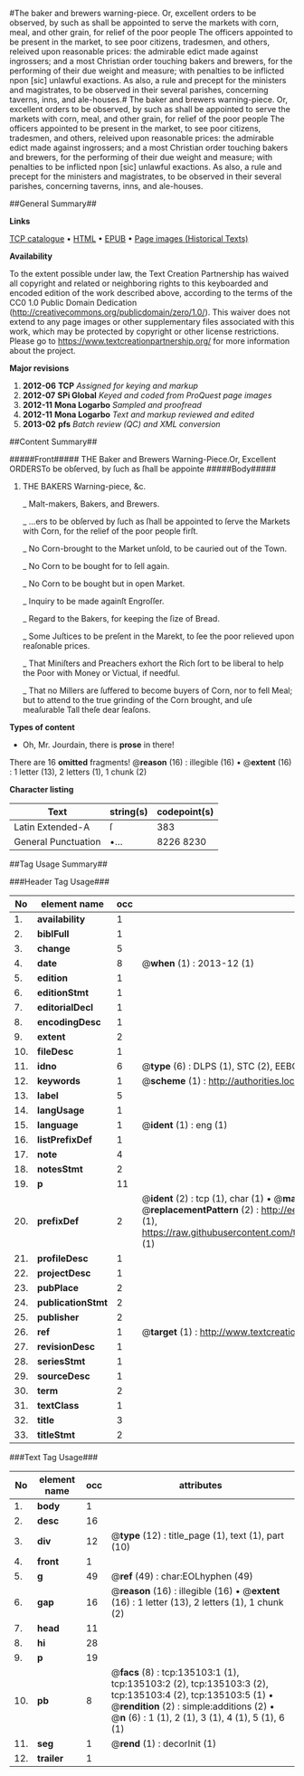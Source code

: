 #The baker and brewers warning-piece. Or, excellent orders to be observed, by such as shall be appointed to serve the markets with corn, meal, and other grain, for relief of the poor people The officers appointed to be present in the market, to see poor citizens, tradesmen, and others, releived upon reasonable prices: the admirable edict made against ingrossers; and a most Christian order touching bakers and brewers, for the performing of their due weight and measure; with penalties to be inflicted npon [sic] unlawful exactions. As also, a rule and precept for the ministers and magistrates, to be observed in their several parishes, concerning taverns, inns, and ale-houses.#
The baker and brewers warning-piece. Or, excellent orders to be observed, by such as shall be appointed to serve the markets with corn, meal, and other grain, for relief of the poor people The officers appointed to be present in the market, to see poor citizens, tradesmen, and others, releived upon reasonable prices: the admirable edict made against ingrossers; and a most Christian order touching bakers and brewers, for the performing of their due weight and measure; with penalties to be inflicted npon [sic] unlawful exactions. As also, a rule and precept for the ministers and magistrates, to be observed in their several parishes, concerning taverns, inns, and ale-houses.

##General Summary##

**Links**

[TCP catalogue](http://www.ota.ox.ac.uk/tcp/)  • 
[HTML](http://tei.it.ox.ac.uk/tcp/Texts-HTML/free/A77/A77725.html)  • 
[EPUB](http://tei.it.ox.ac.uk/tcp/Texts-EPUB/free/A77/A77725.epub) • 
[Page images (Historical Texts)](https://historicaltexts.jisc.ac.uk/eebo-99896916e)

**Availability**

To the extent possible under law, the Text Creation Partnership has waived all copyright and related or neighboring rights to this keyboarded and encoded edition of the work described above, according to the terms of the CC0 1.0 Public Domain Dedication (http://creativecommons.org/publicdomain/zero/1.0/). This waiver does not extend to any page images or other supplementary files associated with this work, which may be protected by copyright or other license restrictions. Please go to https://www.textcreationpartnership.org/ for more information about the project.

**Major revisions**

1. __2012-06__ __TCP__ *Assigned for keying and markup*
1. __2012-07__ __SPi Global__ *Keyed and coded from ProQuest page images*
1. __2012-11__ __Mona Logarbo__ *Sampled and proofread*
1. __2012-11__ __Mona Logarbo__ *Text and markup reviewed and edited*
1. __2013-02__ __pfs__ *Batch review (QC) and XML conversion*

##Content Summary##

#####Front#####
THE Baker and Brewers Warning-Piece.Or, Excellent ORDERSTo be obſerved, by ſuch as ſhall be appointe
#####Body#####

1. THE BAKERS Warning-piece, &c.

    _ Malt-makers, Bakers, and Brewers.

    _ …ers to be obſerved by ſuch as ſhall be appointed to ſerve the Markets with Corn, for the relief of the poor people firſt.

    _ No Corn-brought to the Market unſold, to be cauried out of the Town.

    _ No Corn to be bought for to ſell again.

    _ No Corn to be bought but in open Market.

    _ Inquiry to be made againſt Engroſſer.

    _ Regard to the Bakers, for keeping the ſize of Bread.

    _ Some Juſtices to be preſent in the Marekt, to ſee the poor relieved upon reaſonable prices.

    _ That Miniſters and Preachers exhort the Rich ſort to be liberal to help the Poor with Money or Victual, if needful.

    _ That no Millers are ſuffered to become buyers of Corn, nor to fell Meal; but to attend to the true grinding of the Corn brought, and uſe meaſurable Tall theſe dear ſeaſons.

**Types of content**

  * Oh, Mr. Jourdain, there is **prose** in there!

There are 16 **omitted** fragments! 
 @__reason__ (16) : illegible (16)  •  @__extent__ (16) : 1 letter (13), 2 letters (1), 1 chunk (2)

**Character listing**


|Text|string(s)|codepoint(s)|
|---|---|---|
|Latin Extended-A|ſ|383|
|General Punctuation|•…|8226 8230|

##Tag Usage Summary##

###Header Tag Usage###

|No|element name|occ|attributes|
|---|---|---|---|
|1.|__availability__|1||
|2.|__biblFull__|1||
|3.|__change__|5||
|4.|__date__|8| @__when__ (1) : 2013-12 (1)|
|5.|__edition__|1||
|6.|__editionStmt__|1||
|7.|__editorialDecl__|1||
|8.|__encodingDesc__|1||
|9.|__extent__|2||
|10.|__fileDesc__|1||
|11.|__idno__|6| @__type__ (6) : DLPS (1), STC (2), EEBO-CITATION (1), PROQUEST (1), VID (1)|
|12.|__keywords__|1| @__scheme__ (1) : http://authorities.loc.gov/ (1)|
|13.|__label__|5||
|14.|__langUsage__|1||
|15.|__language__|1| @__ident__ (1) : eng (1)|
|16.|__listPrefixDef__|1||
|17.|__note__|4||
|18.|__notesStmt__|2||
|19.|__p__|11||
|20.|__prefixDef__|2| @__ident__ (2) : tcp (1), char (1)  •  @__matchPattern__ (2) : ([0-9\-]+):([0-9IVX]+) (1), (.+) (1)  •  @__replacementPattern__ (2) : http://eebo.chadwyck.com/downloadtiff?vid=$1&page=$2 (1), https://raw.githubusercontent.com/textcreationpartnership/Texts/master/tcpchars.xml#$1 (1)|
|21.|__profileDesc__|1||
|22.|__projectDesc__|1||
|23.|__pubPlace__|2||
|24.|__publicationStmt__|2||
|25.|__publisher__|2||
|26.|__ref__|1| @__target__ (1) : http://www.textcreationpartnership.org/docs/. (1)|
|27.|__revisionDesc__|1||
|28.|__seriesStmt__|1||
|29.|__sourceDesc__|1||
|30.|__term__|2||
|31.|__textClass__|1||
|32.|__title__|3||
|33.|__titleStmt__|2||


###Text Tag Usage###

|No|element name|occ|attributes|
|---|---|---|---|
|1.|__body__|1||
|2.|__desc__|16||
|3.|__div__|12| @__type__ (12) : title_page (1), text (1), part (10)|
|4.|__front__|1||
|5.|__g__|49| @__ref__ (49) : char:EOLhyphen (49)|
|6.|__gap__|16| @__reason__ (16) : illegible (16)  •  @__extent__ (16) : 1 letter (13), 2 letters (1), 1 chunk (2)|
|7.|__head__|11||
|8.|__hi__|28||
|9.|__p__|19||
|10.|__pb__|8| @__facs__ (8) : tcp:135103:1 (1), tcp:135103:2 (2), tcp:135103:3 (2), tcp:135103:4 (2), tcp:135103:5 (1)  •  @__rendition__ (2) : simple:additions (2)  •  @__n__ (6) : 1 (1), 2 (1), 3 (1), 4 (1), 5 (1), 6 (1)|
|11.|__seg__|1| @__rend__ (1) : decorInit (1)|
|12.|__trailer__|1||
